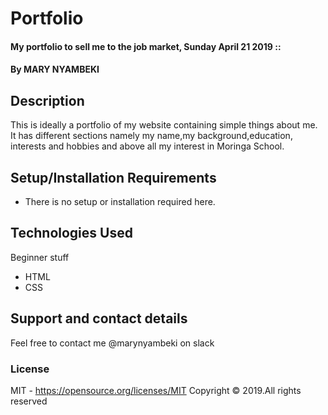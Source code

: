# Portfolio
#### My portfolio to sell me to the job market, Sunday April 21 2019 ::
#### By **MARY NYAMBEKI**
## Description
This is ideally a portfolio of my website containing simple things about me. It has different sections namely my name,my background,education, interests and hobbies and above all my interest in Moringa School.
## Setup/Installation Requirements
* There is no setup or installation required here.
## Technologies Used
Beginner stuff
* HTML
* CSS
## Support and contact details
Feel free to contact me @marynyambeki on slack
### License
MIT - <https://opensource.org/licenses/MIT>
Copyright &copy; 2019.All rights reserved
